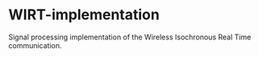 # WIRT-implementation
Signal processing implementation of the Wireless Isochronous Real Time communication.
